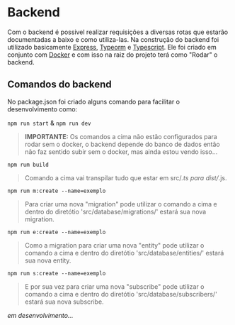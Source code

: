 # Backend
Com o backend é possivel realizar requisições a diversas rotas que estarão documentadas a baixo e como utiliza-las. Na construção do backend foi utilizado basicamente [Express](https://expressjs.com/), [Typeorm](https://typeorm.io/) e [Typescript](https://www.typescriptlang.org/).
Ele foi criado em conjunto com [Docker](https://www.docker.com/) e com isso na raiz do projeto terá como "Rodar" o backend.

## Comandos do backend
No package.json foi criado alguns comando para facilitar o desenvolvimento como:

`npm run start` & `npm run dev`
> **IMPORTANTE:** Os comandos a cima não estão configurados para rodar sem o docker, o backend depende do banco de dados então não faz sentido subir sem o docker, mas ainda estou vendo isso...

`npm rum build`
> Comando a cima vai transpilar tudo que estar em src/*.ts para dist/*.js.

`npm rum m:create --name=exemplo`
> Para criar uma nova "migration" pode utilizar o comando a cima e dentro do diretótio 'src/database/migrations/' estará sua nova migration.

`npm rum e:create --name=exemplo`
> Como a migration para criar uma nova "entity" pode utilizar o comando a cima e dentro do diretótio 'src/database/entities/' estará sua nova entity.

`npm rum s:create --name=exemplo`
> E por sua vez para criar uma nova "subscribe" pode utilizar o comando a cima e dentro do diretótio 'src/database/subscribers/' estará sua nova subscribe.

*em desenvolvimento...*